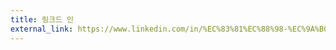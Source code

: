 ```yaml
---
title: 링크드 인
external_link: https://www.linkedin.com/in/%EC%83%81%EC%88%98-%EC%9A%B0-76250330b/
---
```



